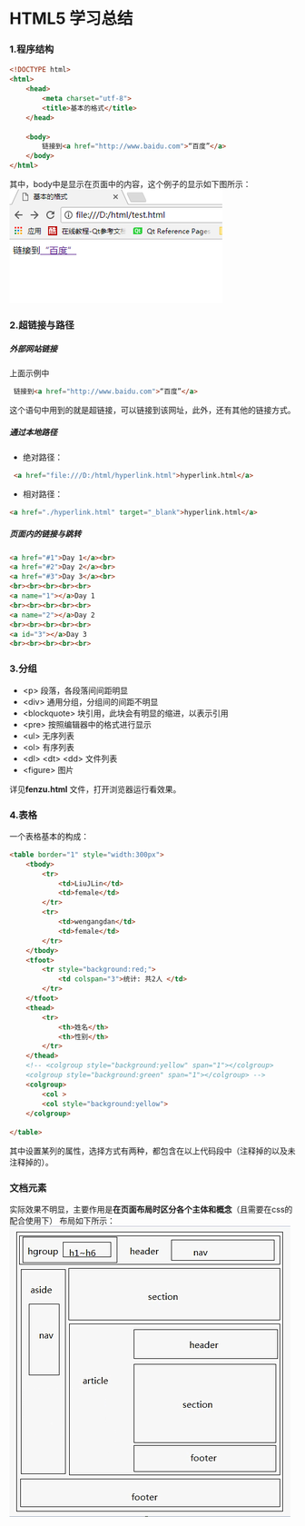 # HTML5 学习总结
### 1.程序结构
```html
<!DOCTYPE html>
<html>
    <head>
        <meta charset="utf-8">
        <title>基本的格式</title>
    </head>

    <body>
        链接到<a href="http://www.baidu.com">“百度”</a>
    </body>
</html>
```
其中，body中是显示在页面中的内容，这个例子的显示如下图所示：  
![链接到百度](https://github.com/LiuJLin/html_/blob/master/resource/readme_1.png)
### 2.超链接与路径
##### 外部网站链接
上面示例中
```html
 链接到<a href="http://www.baidu.com">“百度”</a>
```
这个语句中用到的就是超链接，可以链接到该网址，此外，还有其他的链接方式。
##### 通过本地路径
* 绝对路径：
```html
 <a href="file:///D:/html/hyperlink.html">hyperlink.html</a>
```
* 相对路径：
```html
<a href="./hyperlink.html" target="_blank">hyperlink.html</a>
```
##### 页面内的链接与跳转
```html
<a href="#1">Day 1</a><br>
<a href="#2">Day 2</a><br>
<a href="#3">Day 3</a><br>
<br><br><br><br><br>
<a name="1"></a>Day 1
<br><br><br><br><br>
<a name="2"></a>Day 2
<br><br><br><br><br>
<a id="3"></a>Day 3
<br><br><br><br><br>
```
### 3.分组
* <p\>  段落，各段落间间距明显
* <div\> 通用分组，分组间的间距不明显
* <blockquote\> 块引用，此块会有明显的缩进，以表示引用
* <pre\> 按照编辑器中的格式进行显示
* <ul\> 无序列表
* <ol\> 有序列表
* <dl\> <dt\> <dd\> 文件列表
* <figure\> 图片  

详见**fenzu.html** 文件，打开浏览器运行看效果。
### 4.表格
一个表格基本的构成：
```html
<table border="1" style="width:300px">
    <tbody>
        <tr>
            <td>LiuJLin</td>
            <td>female</td>
        </tr>
        <tr>
            <td>wengangdan</td>
            <td>female</td>
        </tr>
    </tbody>
    <tfoot>
        <tr style="background:red;">
            <td colspan="3">统计: 共2人 </td>
        </tr>
    </tfoot>
    <thead>
        <tr>
            <th>姓名</th>
            <th>性别</th>
        </tr>
    </thead>
    <!-- <colgroup style="background:yellow" span="1"></colgroup>
    <colgroup style="background:green" span="1"></colgroup> -->
    <colgroup>
        <col >
        <col style="background:yellow">
    </colgroup>

</table>
```
其中设置某列的属性，选择方式有两种，都包含在以上代码段中（注释掉的以及未注释掉的）。
### 文档元素
实际效果不明显，主要作用是**在页面布局时区分各个主体和概念**（且需要在css的配合使用下）
布局如下所示：  
![](https://github.com/LiuJLin/html_/blob/master/resource/readme_2.png)
